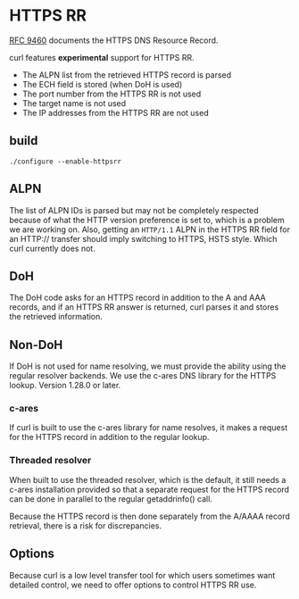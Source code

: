 <!--
Copyright (C) Daniel Stenberg, <daniel@haxx.se>, et al.

SPDX-License-Identifier: curl
-->

# HTTPS RR

[RFC 9460](https://www.rfc-editor.org/rfc/rfc9460.html) documents the HTTPS
DNS Resource Record.

curl features **experimental** support for HTTPS RR.

- The ALPN list from the retrieved HTTPS record is parsed
- The ECH field is stored (when DoH is used)
- The port number from the HTTPS RR is not used
- The target name is not used
- The IP addresses from the HTTPS RR are not used

## build

    ./configure --enable-httpsrr

## ALPN

The list of ALPN IDs is parsed but may not be completely respected because of
what the HTTP version preference is set to, which is a problem we are working
on. Also, getting an `HTTP/1.1` ALPN in the HTTPS RR field for an HTTP://
transfer should imply switching to HTTPS, HSTS style. Which curl currently
does not.

## DoH

The DoH code asks for an HTTPS record in addition to the A and AAA records,
and if an HTTPS RR answer is returned, curl parses it and stores the retrieved
information.

## Non-DoH

If DoH is not used for name resolving, we must provide the ability using the
regular resolver backends. We use the c-ares DNS library for the HTTPS lookup.
Version 1.28.0 or later.

### c-ares

If curl is built to use the c-ares library for name resolves, it makes a
request for the HTTPS record in addition to the regular lookup.

### Threaded resolver

When built to use the threaded resolver, which is the default, it still needs
a c-ares installation provided so that a separate request for the HTTPS record
can be done in parallel to the regular getaddrinfo() call.

Because the HTTPS record is then done separately from the A/AAAA record
retrieval, there is a risk for discrepancies.

## Options

Because curl is a low level transfer tool for which users sometimes want
detailed control, we need to offer options to control HTTPS RR use.
